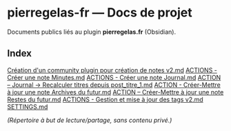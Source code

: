 # pierregelas-fr — Docs de projet

Documents publics liés au plugin **pierregelas.fr** (Obsidian).

## Index

[Création d'un community plugin pour création de notes v2.md](creation_d_un_community_plugin_pour_creation_de%20notes_v2.md)
[ACTIONS - Créer une note Minutes.md](ACTION_creer_une_note_minutes.md)
[ACTIONS - Créer une note Journal.md](ACTION-creer_une_note_journal.md)
[ACTION – Journal → Recalculer titres depuis post_titre_1.md](ACTION-journal_recalculer_titres_depuis_post_titre_1.md)
[ACTION - Créer-Mettre à jour une note Archives du futur.md](ACTION-creer_mettre_a_jour_une_note_archives_du_futur.md)
[ACTION – Créer-Mettre à jour une note Restes du futur.md](ACTION-creer_mettre_a_jour_une_note_restes_du%20futur.md)
[ACTIONS - Gestion et mise à jour des tags v2.md](ACTIONS-gestion_et_mise_a_jour_des_tags_v2.md)
[SETTINGS.md](./SETTINGS.md)

*(Répertoire à but de lecture/partage, sans contenu privé.)*
